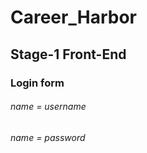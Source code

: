 # Career_Harbor
## Stage-1 Front-End 
### Login form 
###### name = username
###### name = password

